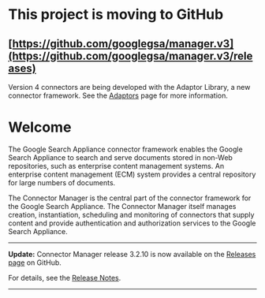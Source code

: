 # This project is moving to GitHub #

## [https://github.com/googlegsa/manager.v3](https://github.com/googlegsa/manager.v3/releases) ##

Version 4 connectors are being developed with the Adaptor Library, a new connector framework. See the
[Adaptors](http://googlegsa.github.io/adaptor/index.html) page for more information.

# Welcome #

The Google Search Appliance connector framework enables the Google Search Appliance to search and serve documents stored in non-Web repositories, such as enterprise content management systems.  An enterprise content management (ECM) system provides a central repository for large numbers of documents.

The Connector Manager is the central part of the connector framework for the Google Search Appliance.   The Connector Manager itself manages creation, instantiation, scheduling and monitoring of connectors that supply content and provide authentication and authorization services to the Google Search Appliance.


---


**Update:** Connector Manager release 3.2.10 is now available on the [Releases page](https://github.com/googlegsa/manager.v3/releases) on GitHub.

For details, see the
[Release Notes](https://raw.githubusercontent.com/googlegsa/manager.v3/3.2.10/RELEASE_NOTES).


---
